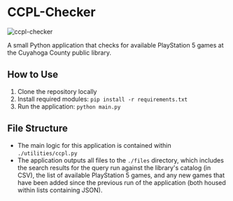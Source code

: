 # CCPL-Checker
![ccpl-checker](https://github.com/bdriggs/ccpl-checker/assets/65035792/2c890e84-8889-4ef0-9e5e-2b3f3583c0b9)

A small Python application that checks for available PlayStation 5 games at the Cuyahoga County public library.

## How to Use

1. Clone the repository locally
2. Install required modules: `pip install -r requirements.txt`
3. Run the application: `python main.py`

## File Structure

- The main logic for this application is contained within `./utilities/ccpl.py`
- The application outputs all files to the `./files` directory, which includes the search results for the query run against the library's catalog (in CSV), the list of available PlayStation 5 games, and any new games that have been added since the previous run of the application (both housed within lists containing JSON).
